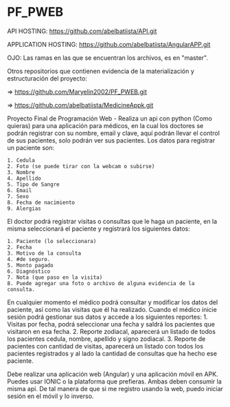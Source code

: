 # PF_PWEB
API HOSTING: https://github.com/abelbatiista/API.git

APPLICATION HOSTING: https://github.com/abelbatiista/AngularAPP.git

OJO: Las ramas en las que se encuentran los archivos, es en "master".

Otros repositorios que contienen evidencia de la materialización y estructuración del proyecto:

=> https://github.com/Maryelin2002/PF_PWEB.git

=> https://github.com/abelbatiista/MedicineAppk.git

Proyecto Final de Programación Web - 
Realiza un api con python (Como quieras) para una aplicación para médicos, en la cual
los doctores se podrán registrar con su nombre, email y clave, aquí podrán llevar el
control de sus pacientes, solo podrán ver sus pacientes. Los datos para registrar un
paciente son:

    1. Cedula
    2. Foto (se puede tirar con la webcam o subirse)
    3. Nombre
    4. Apellido
    5. Tipo de Sangre
    6. Email
    7. Sexo
    8. Fecha de nacimiento
    9. Alergias
El doctor podrá registrar visitas o consultas que le haga un paciente, en la misma
seleccionará el paciente y registrará los siguientes datos:

    1. Paciente (lo seleccionara)
    2. Fecha
    3. Motivo de la consulta
    4. #de seguro.
    5. Monto pagado
    6. Diagnóstico
    7. Nota (que paso en la visita)
    8. Puede agregar una foto o archivo de alguna evidencia de la consulta.

En cualquier momento el médico podrá consultar y modificar los datos del paciente, así
como las visitas que él ha realizado.
Cuando el médico inicie sesión podrá gestionar sus datos y accede a los siguientes
reportes:
    1. Visitas por fecha, podrá seleccionar una fecha y saldrá los pacientes que
    visitaron en esa fecha.
    2. Reporte zodiacal, aparecerá un listado de todos los pacientes cedula, nombre,
    apellido y signo zodiacal.
    3. Reporte de pacientes con cantidad de visitas, aparecerá un listado con todos
    los pacientes registrados y al lado la cantidad de consultas que ha hecho ese
    paciente.

Debe realizar una aplicación web (Angular) y una aplicación móvil en APK. Puedes usar
IONIC o la plataforma que prefieras. Ambas deben consumir la misma api. De tal
manera de que si me registro usando la web, puedo iniciar sesión en el móvil y lo
inverso.
